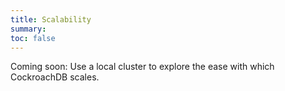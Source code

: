```yaml
---
title: Scalability
summary: 
toc: false
---
```


Coming soon: Use a local cluster to explore the ease with which CockroachDB scales.
